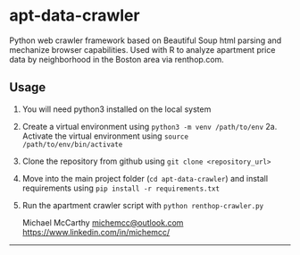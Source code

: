 # apt-data-crawler
Python web crawler framework based on Beautiful Soup html parsing and mechanize browser capabilities. Used with R to analyze apartment price data by neighborhood in the Boston area via renthop.com.

## Usage
1. You will need python3 installed on the local system
2. Create a virtual environment using `python3 -m venv /path/to/env`
  2a. Activate the virtual environment using `source /path/to/env/bin/activate`
3. Clone the repository from github using `git clone <repository_url>`
4. Move into the main project folder (`cd apt-data-crawler`) and install requirements using `pip install -r requirements.txt`
5. Run the apartment crawler script with `python renthop-crawler.py`

    Michael McCarthy <michemcc@outlook.com>
    https://www.linkedin.com/in/michemcc/

------------------------------------------------------------------------
